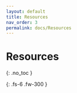```yaml
---
layout: default
title: Resources
nav_order: 3
permalink: docs/Resources
---
```


# Resources
{: .no_toc }


{: .fs-6 .fw-300 }
